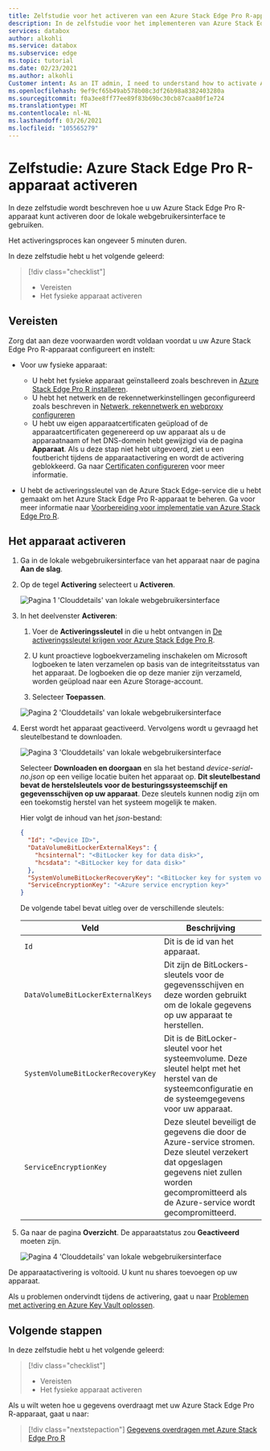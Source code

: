 ```yaml
---
title: Zelfstudie voor het activeren van een Azure Stack Edge Pro R-apparaat in Azure Portal
description: In de zelfstudie voor het implementeren van Azure Stack Edge Pro R krijgt u de instructie om uw fysieke apparaat te activeren.
services: databox
author: alkohli
ms.service: databox
ms.subservice: edge
ms.topic: tutorial
ms.date: 02/23/2021
ms.author: alkohli
Customer intent: As an IT admin, I need to understand how to activate Azure Stack Edge Pro R device so I can use it to transfer data to Azure.
ms.openlocfilehash: 9ef9cf65b49ab578b08c3df26b98a8382403280a
ms.sourcegitcommit: f0a3ee8ff77ee89f83b69bc30cb87caa80f1e724
ms.translationtype: MT
ms.contentlocale: nl-NL
ms.lasthandoff: 03/26/2021
ms.locfileid: "105565279"
---
```

# <a name="tutorial-activate-azure-stack-edge-pro-r-device"></a>Zelfstudie: Azure Stack Edge Pro R-apparaat activeren

In deze zelfstudie wordt beschreven hoe u uw Azure Stack Edge Pro R-apparaat kunt activeren door de lokale webgebruikersinterface te gebruiken.

Het activeringsproces kan ongeveer 5 minuten duren.  

In deze zelfstudie hebt u het volgende geleerd:

> [!div class="checklist"]
> * Vereisten
> * Het fysieke apparaat activeren

## <a name="prerequisites"></a>Vereisten

Zorg dat aan deze voorwaarden wordt voldaan voordat u uw Azure Stack Edge Pro R-apparaat configureert en instelt:

* Voor uw fysieke apparaat: 
    
    - U hebt het fysieke apparaat geïnstalleerd zoals beschreven in [Azure Stack Edge Pro R installeren](azure-stack-edge-pro-r-deploy-install.md).
    - U hebt het netwerk en de rekennetwerkinstellingen geconfigureerd zoals beschreven in [Netwerk, rekennetwerk en webproxy configureren](azure-stack-edge-pro-r-deploy-configure-network-compute-web-proxy.md)
    - U hebt uw eigen apparaatcertificaten geüpload of de apparaatcertificaten gegenereerd op uw apparaat als u de apparaatnaam of het DNS-domein hebt gewijzigd via de pagina **Apparaat**. Als u deze stap niet hebt uitgevoerd, ziet u een foutbericht tijdens de apparaatactivering en wordt de activering geblokkeerd. Ga naar [Certificaten configureren](azure-stack-edge-placeholder.md) voor meer informatie.
    
* U hebt de activeringssleutel van de Azure Stack Edge-service die u hebt gemaakt om het Azure Stack Edge Pro R-apparaat te beheren. Ga voor meer informatie naar [Voorbereiding voor implementatie van Azure Stack Edge Pro R](azure-stack-edge-pro-r-deploy-prep.md).


## <a name="activate-the-device"></a>Het apparaat activeren

1. Ga in de lokale webgebruikersinterface van het apparaat naar de pagina **Aan de slag**.
2. Op de tegel **Activering** selecteert u **Activeren**. 

    ![Pagina 1 'Clouddetails' van lokale webgebruikersinterface](./media/azure-stack-edge-pro-r-deploy-activate/activate-1.png)
    
3. In het deelvenster **Activeren**:
    1. Voer de **Activeringssleutel** in die u hebt ontvangen in [De activeringssleutel krijgen voor Azure Stack Edge Pro R](azure-stack-edge-pro-r-deploy-prep.md#get-the-activation-key).

    1. U kunt proactieve logboekverzameling inschakelen om Microsoft logboeken te laten verzamelen op basis van de integriteitsstatus van het apparaat. De logboeken die op deze manier zijn verzameld, worden geüpload naar een Azure Storage-account.
    
    1. Selecteer **Toepassen**.

    ![Pagina 2 'Clouddetails' van lokale webgebruikersinterface](./media/azure-stack-edge-pro-r-deploy-activate/activate-2.png)


5. Eerst wordt het apparaat geactiveerd. Vervolgens wordt u gevraagd het sleutelbestand te downloaden.
    
    ![Pagina 3 'Clouddetails' van lokale webgebruikersinterface](./media/azure-stack-edge-pro-r-deploy-activate/activate-3.png)
    
    Selecteer **Downloaden en doorgaan** en sla het bestand *device-serial-no.json* op een veilige locatie buiten het apparaat op. **Dit sleutelbestand bevat de herstelsleutels voor de besturingssysteemschijf en gegevensschijven op uw apparaat**. Deze sleutels kunnen nodig zijn om een toekomstig herstel van het systeem mogelijk te maken.

    Hier volgt de inhoud van het *json*-bestand:

        
    ```json
    {
      "Id": "<Device ID>",
      "DataVolumeBitLockerExternalKeys": {
        "hcsinternal": "<BitLocker key for data disk>",
        "hcsdata": "<BitLocker key for data disk>"
      },
      "SystemVolumeBitLockerRecoveryKey": "<BitLocker key for system volume>",
      "ServiceEncryptionKey": "<Azure service encryption key>"
    }
    ```
        
 
    De volgende tabel bevat uitleg over de verschillende sleutels:
    
    |Veld  |Beschrijving  |
    |---------|---------|
    |`Id`    | Dit is de id van het apparaat.        |
    |`DataVolumeBitLockerExternalKeys`|Dit zijn de BitLockers-sleutels voor de gegevensschijven en deze worden gebruikt om de lokale gegevens op uw apparaat te herstellen.|
    |`SystemVolumeBitLockerRecoveryKey`| Dit is de BitLocker-sleutel voor het systeemvolume. Deze sleutel helpt met het herstel van de systeemconfiguratie en de systeemgegevens voor uw apparaat. |
    |`ServiceEncryptionKey`| Deze sleutel beveiligt de gegevens die door de Azure-service stromen. Deze sleutel verzekert dat opgeslagen gegevens niet zullen worden gecompromitteerd als de Azure-service wordt gecompromitteerd. |

6. Ga naar de pagina **Overzicht**. De apparaatstatus zou **Geactiveerd** moeten zijn.

    ![Pagina 4 'Clouddetails' van lokale webgebruikersinterface](./media/azure-stack-edge-gpu-deploy-activate/activate-4.png)
 
De apparaatactivering is voltooid. U kunt nu shares toevoegen op uw apparaat.

Als u problemen ondervindt tijdens de activering, gaat u naar [Problemen met activering en Azure Key Vault oplossen](azure-stack-edge-gpu-troubleshoot-activation.md#activation-errors).

## <a name="next-steps"></a>Volgende stappen

In deze zelfstudie hebt u het volgende geleerd:

> [!div class="checklist"]
> * Vereisten
> * Het fysieke apparaat activeren

Als u wilt weten hoe u gegevens overdraagt met uw Azure Stack Edge Pro R-apparaat, gaat u naar:

> [!div class="nextstepaction"]
> [Gegevens overdragen met Azure Stack Edge Pro R](./azure-stack-edge-gpu-deploy-add-shares.md)